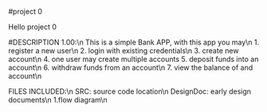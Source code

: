 #project 0

Hello project 0


#DESCRIPTION 1.00:\n
	This is a simple Bank APP, with this app you may\n
	     1. register a new user\n
	     2. login with existing credentials\n
	     3. create new account\n
	     4. one user may create multiple accounts
	     5. deposit funds into an account\n
	     6. withdraw funds from an account\n
	     7. view the balance of and account\n 

FILES INCLUDED:\n
      SRC: source code location\n
      DesignDoc: early design documents\n
      		  1.flow diagram\n
